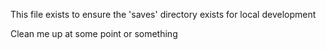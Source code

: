 This file exists to ensure the 'saves' directory exists for local development

Clean me up at some point or something
